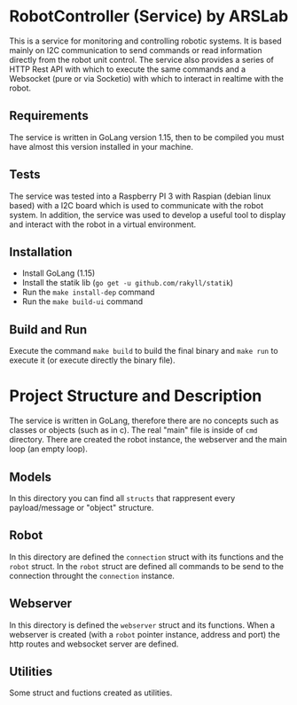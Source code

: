 # RobotController (Service) by ARSLab

This is a service for monitoring and controlling robotic systems. It is based mainly on I2C communication to send commands or read information directly from the robot unit control. The service also provides a series of HTTP Rest API with which to execute the same commands and a Websocket (pure or via Socketio) with which to interact in realtime with the robot.

## Requirements
The service is written in GoLang version 1.15, then to be compiled you must have almost this version installed in your machine.

## Tests
The service was tested into a Raspberry PI 3 with Raspian (debian linux based) with a I2C board which is used to communicate with the robot system.
In addition, the service was used to develop a useful tool to display and interact with the robot in a virtual environment.

## Installation
<ul>
<li>Install GoLang (1.15)</li>
<li>Install the statik lib (<code>go get -u github.com/rakyll/statik</code>)</li>
<li>Run the <code>make install-dep</code> command</li>
<li>Run the <code>make build-ui</code> command</li>
</ul>

## Build and Run
Execute the command <code>make build</code> to build the final binary and <code>make run</code> to execute it (or execute directly the binary file).

# Project Structure and Description
The service is written in GoLang, therefore there are no concepts such as classes or objects (such as in c). The real "main" file is inside of <code>cmd</code> directory. There are created the robot instance, the webserver and the main loop (an empty loop).

## Models
In this directory you can find all <code>structs</code> that rappresent every payload/message or "object" structure.

## Robot
In this directory are defined the <code>connection</code> struct with its functions and the <code>robot</code> struct. 
In the <code>robot</code> struct are defined all commands to be send to the connection throught the <code>connection</code> instance.

## Webserver
In this directory is defined the <code>webserver</code> struct and its functions. When a webserver is created (with a <code>robot</code> pointer instance, address and port) the http routes and websocket server are defined. 

## Utilities
Some struct and fuctions created as utilities.